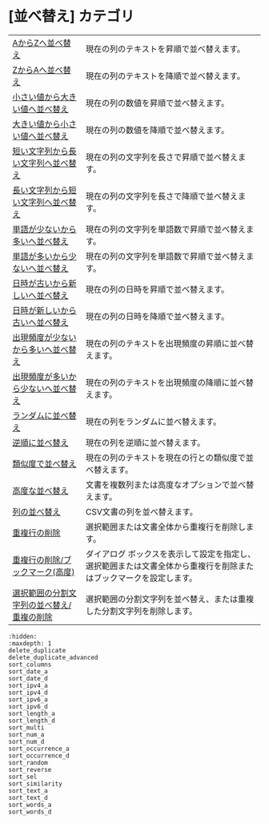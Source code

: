 # \[並べ替え\] カテゴリ

|     |     |
| --- | --- |
| [AからZへ並べ替え](../sort/sort_text_a) | 現在の列のテキストを昇順で並べ替えます。 |
| [ZからAへ並べ替え](../sort/sort_text_d) | 現在の列のテキストを降順で並べ替えます。 |
| [小さい値から大きい値へ並べ替え](../sort/sort_num_a) | 現在の列の数値を昇順で並べ替えます。 |
| [大きい値から小さい値へ並べ替え](../sort/sort_num_d) | 現在の列の数値を降順で並べ替えます。 |
| [短い文字列から長い文字列へ並べ替え](../sort/sort_length_a) | 現在の列の文字列を長さで昇順で並べ替えます。 |
| [長い文字列から短い文字列へ並べ替え](../sort/sort_length_d) | 現在の列の文字列を長さで降順で並べ替えます。 |
| [単語が少ないから多いへ並べ替え](../sort/sort_words_a) | 現在の列の文字列を単語数で昇順で並べ替えます。 |
| [単語が多いから少ないへ並べ替え](../sort/sort_words_d) | 現在の列の文字列を単語数で昇順で並べ替えます。 |
| [日時が古いから新しいへ並べ替え](../sort/sort_date_a) | 現在の列の日時を昇順で並べ替えます。 |
| [日時が新しいから古いへ並べ替え](../sort/sort_date_d) | 現在の列の日時を降順で並べ替えます。 |
| [出現頻度が少ないから多いへ並べ替え](../sort/sort_occurrence_a) | 現在の列のテキストを出現頻度の昇順に並べ替えます。 |
| [出現頻度が多いから少ないへ並べ替え](../sort/sort_occurrence_d) | 現在の列のテキストを出現頻度の降順に並べ替えます。 |
| [ランダムに並べ替え](../sort/sort_random) | 現在の列をランダムに並べ替えます。 |
| [逆順に並べ替え](../sort/sort_reverse) | 現在の列を逆順に並べ替えます。 |
| [類似度で並べ替え](../sort/sort_similarity) | 現在の列のテキストを現在の行との類似度で並べ替えます。 |
| [高度な並べ替え](../sort/sort_multi) | 文書を複数列または高度なオプションで並べ替えます。 |
| [列の並べ替え](sort_columns) | CSV文書の列を並べ替えます。 |
| [重複行の削除](../sort/delete_duplicate) | 選択範囲または文書全体から重複行を削除します。 |
| [重複行の削除/ブックマーク(高度)](../sort/delete_duplicate_advanced) | ダイアログ ボックスを表示して設定を指定し、選択範囲または文書全体から重複行を削除またはブックマークを設定します。 |
| [選択範囲の分割文字列の並べ替え/重複の削除](sort_sel) | 選択範囲の分割文字列を並べ替え、または重複した分割文字列を削除します。 |


```{toctree}
:hidden:
:maxdepth: 1
delete_duplicate
delete_duplicate_advanced
sort_columns
sort_date_a
sort_date_d
sort_ipv4_a
sort_ipv4_d
sort_ipv6_a
sort_ipv6_d
sort_length_a
sort_length_d
sort_multi
sort_num_a
sort_num_d
sort_occurrence_a
sort_occurrence_d
sort_random
sort_reverse
sort_sel
sort_similarity
sort_text_a
sort_text_d
sort_words_a
sort_words_d
```
